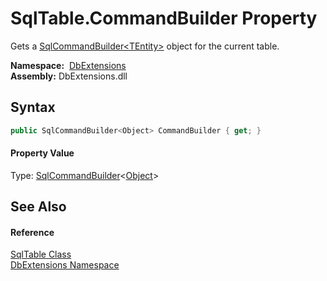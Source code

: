 SqlTable.CommandBuilder Property
================================
Gets a [SqlCommandBuilder&lt;TEntity>][1] object for the current table.

  **Namespace:**  [DbExtensions][2]  
  **Assembly:** DbExtensions.dll

Syntax
------

```csharp
public SqlCommandBuilder<Object> CommandBuilder { get; }
```

#### Property Value
Type: [SqlCommandBuilder][1]&lt;[Object][3]>

See Also
--------

#### Reference
[SqlTable Class][4]  
[DbExtensions Namespace][2]  

[1]: ../SqlCommandBuilder_1/README.md
[2]: ../README.md
[3]: http://msdn.microsoft.com/en-us/library/e5kfa45b
[4]: README.md